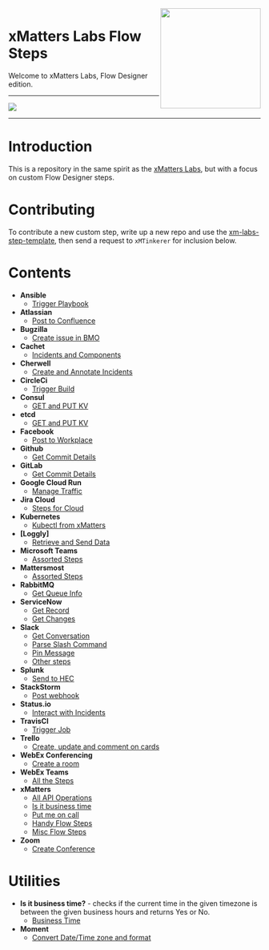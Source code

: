 <img src="media/_Final_xM_Octo-Logo-01.png" width="200" height="200" align="right">

# xMatters Labs Flow Steps
Welcome to xMatters Labs, Flow Designer edition. 


---------

<kbd>
  <img src="https://github.com/xmatters/xMatters-Labs/raw/master/media/disclaimer.png">
</kbd>

---------

# Introduction
This is a repository in the same spirit as the [xMatters Labs](https://github.com/xmatters/xMatters-Labs), but with a focus on custom Flow Designer steps. 

# Contributing
To contribute a new custom step, write up a new repo and use the [xm-labs-step-template](https://github.com/xmatters/xm-labs-step-template), then send a request to `xMTinkerer` for inclusion below. 

# Contents

* **Ansible**
   * [Trigger Playbook](https://github.com/xmatters/xm-labs-steps-ansible)
* **Atlassian**
   * [Post to Confluence](https://github.com/xmatters/xm-labs-steps-confluence)
* **Bugzilla**
   * [Create issue in BMO](https://github.com/xmatters/xm-labs-steps-bmo)
* **Cachet**
   * [Incidents and Components](https://github.com/xmatters/xm-labs-cachet)
* **Cherwell**
   * [Create and Annotate Incidents](https://github.com/xmatters/xm-labs-steps-cherwell)
* **CircleCi**
   * [Trigger Build](https://github.com/xmatters/xm-labs-steps-circleci)
* **Consul**
   * [GET and PUT KV](https://github.com/xmatters/xm-labs-steps-consul)
* **etcd**
   * [GET and PUT KV](https://github.com/xmatters/xm-labs-steps-etcd)
* **Facebook**
   * [Post to Workplace](https://github.com/xmatters/xm-labs-step-workplace-post)
* **Github**
   * [Get Commit Details](https://github.com/xmatters/xm-labs-step-github)
* **GitLab**
   * [Get Commit Details](https://github.com/xmatters/xm-labs-gitlab)
* **Google Cloud Run**
   * [Manage Traffic](https://github.com/xmatters/xm-labs-steps-cloud-run)
* **Jira Cloud**
   * [Steps for Cloud](https://github.com/xmatters/xm-labs-steps-jiracloud)
* **Kubernetes**
   * [Kubectl from xMatters](https://github.com/xmatters/xm-labs-steps-kubernetes)
* **[Loggly]**
   * [Retrieve and Send Data](https://github.com/xmatters/xm-labs-steps-loggly)
* **Microsoft Teams**
   * [Assorted Steps](https://github.com/xmatters/xm-labs-steps-microsoft-teams)
* **Mattersmost**
   * [Assorted Steps](https://github.com/xmatters/xm-labs-steps-mattermost)
* **RabbitMQ**
   * [Get Queue Info](https://github.com/xmatters/xm-labs-steps-rabbitmq)
* **ServiceNow**
   * [Get Record](https://github.com/xmatters/xm-labs-steps-servicenow)
   * [Get Changes](https://github.com/xmatters/xm-labs-servicenow-get-changes)
* **Slack**
   * [Get Conversation](https://github.com/xmatters/xm-labs-steps-slack-get-conversation)
   * [Parse Slash Command](https://github.com/xmatters/xm-labs-steps-slack-slash-command)
   * [Pin Message](https://github.com/xmatters/xm-labs-steps-slack-pin-message)
   * [Other steps](https://github.com/xmatters/xm-labs-slack-steps)
* **Splunk**
   * [Send to HEC](https://github.com/xmatters/xm-labs-step-splunk)
* **StackStorm**
   * [Post webhook](https://github.com/xmatters/xm-labs-steps-stackstorm)
* **Status.io**
   * [Interact with Incidents](https://github.com/xmatters/xm-labs-statusio-steps)
* **TravisCI**
   * [Trigger Job](https://github.com/xmatters/xm-labs-steps-travis-ci)
* **Trello**
   * [Create, update and comment on cards](https://github.com/xmatters/xm-labs-steps-trello)
* **WebEx Conferencing**
   * [Create a room](https://github.com/xmatters/xm-labs-steps-webex)
* **WebEx Teams**
   * [All the Steps](https://github.com/xmatters/xm-labs-xMatters-Webex-Teams-Flow-Steps)
* **xMatters**
   * [All API Operations](https://github.com/xmatters/xm-labs-xMatters-API-Flow-Steps)
   * [Is it business time](https://github.com/xmatters/xm-labs-steps-business-time)
   * [Put me on call](https://github.com/xmatters/xm-labs-steps-xmimoncall)
   * [Handy Flow Steps](https://github.com/xmatters/xm-labs-handy-flow-steps)
   * [Misc Flow Steps](https://github.com/xmatters/xMatters-Labs-Flow-Steps)
* **Zoom**
   * [Create Conference](https://github.com/xmatters/xm-labs-steps-zoom)
   
# Utilities


* **Is it business time?** - checks if the current time in the given timezone is between the given business hours and returns Yes or No. 
   * [Business Time](https://github.com/xmatters/xm-labs-steps-business-time)
* **Moment**
   * [Convert Date/Time zone and format](https://github.com/xmatters/xm-labs-steps-moment)
